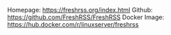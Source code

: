 Homepage: https://freshrss.org/index.html
Github: https://github.com/FreshRSS/FreshRSS
Docker Image: https://hub.docker.com/r/linuxserver/freshrss

